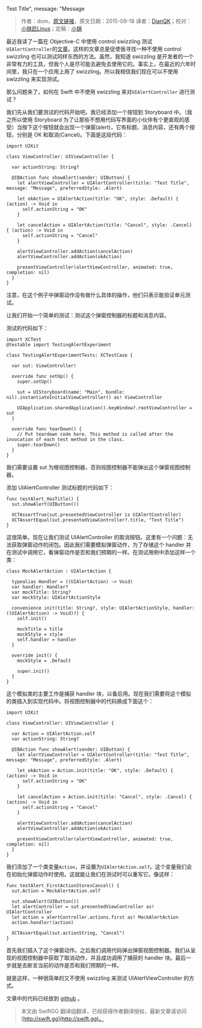 Test Title", message: "Message

> 作者：dom，[原文链接](http://swiftandpainless.com/how-to-test-uialertcontroller-in-swift/)，原文日期：2015-09-18
> 译者：[DianQK](undefined)；校对：[小铁匠Linus](http://weibo.com/linusling)；定稿：[小锅](http://www.jianshu.com/users/3b40e55ec6d5/latest_articles)
  








最近我读了一篇在 Objective-C 中使用 control swizzling 测试`UIAlertController`的[文章](http://qualitycoding.org/testing-uialertcontrollers/)。这样的文章总是促使我寻找一种不使用 control swizzling 也可以测试同样东西的方法。虽然，我知道 swizzling 是开发者的一个非常有力的工具，但我个人是尽可能去避免去使用它的。事实上，在最近的六年时间里，我只在一个应用上用了 swizzling。所以我相信我们现在可以不使用 swizzling 来实现测试。

那么问题来了，如何在 Swift 中不使用 swizzling 来对`UIAlertController` 进行测试？



我们先从我们要测试的代码开始吧。我已经添加一个按钮到 Storyboard 中。（我之所以使用 Storyboard 为了让那些不想用代码写界面的小伙伴有个更直观的感受）当按下这个按钮就会出现一个弹窗(alert)，它有标题、消息内容，还有两个按钮，分别是 OK 和取消(Cancel)。下面是这段代码：   

    
    import UIKit
    
    class ViewController: UIViewController {
      
      var actionString: String?
      
      @IBAction func showAlert(sender: UIButton) {
        let alertViewController = UIAlertController(title: "Test Title", message: "Message", preferredStyle: .Alert)
        
        let okAction = UIAlertAction(title: "OK", style: .Default) { (action) -> Void in
          self.actionString = "OK"
        }
        
        let cancelAction = UIAlertAction(title: "Cancel", style: .Cancel) { (action) -> Void in
          self.actionString = "Cancel"
        }
        
        alertViewController.addAction(cancelAction)
        alertViewController.addAction(okAction)
        
        presentViewController(alertViewController, animated: true, completion: nil)
      }
    }

注意，在这个例子中弹窗动作没有做什么具体的操作，他们只表示能验证单元测试。

让我们开始一个简单的测试：测试这个弹窗控制器的标题和消息内容。

测试的代码如下：

    
    import XCTest
    @testable import TestingAlertExperiment
    
    class TestingAlertExperimentTests: XCTestCase {
      
      var sut: ViewController!
      
      override func setUp() {
        super.setUp()
      
        sut = UIStoryboard(name: "Main", bundle: nil).instantiateInitialViewController() as! ViewController
        
        UIApplication.sharedApplication().keyWindow?.rootViewController = sut
      }
      
      override func tearDown() {
        // Put teardown code here. This method is called after the invocation of each test method in the class.
        super.tearDown()
      }
    }
我们需要设置 sut 为根视图控制器，否则视图控制器不能弹出这个弹窗视图控制器。

添加 UIAlertController 测试标题的代码如下：

    
    func testAlert_HasTitle() {
      sut.showAlert(UIButton())
        
      XCTAssertTrue(sut.presentedViewController is UIAlertController)
      XCTAssertEqual(sut.presentedViewController?.title, "Test Title")
    }

这很简单。现在让我们测试 UIAlertController 的取消按钮。这里有一个问题：无法获取弹窗动作的闭包。因此我们需要模拟弹窗动作，为了存储这个 handler 并在测试中调用它，看弹窗动作是否和我们预期的一样。在测试用例中添加这样一个类：

    
    class MockAlertAction : UIAlertAction {
      
      typealias Handler = ((UIAlertAction) -> Void)
      var handler: Handler?
      var mockTitle: String?
      var mockStyle: UIAlertActionStyle
      
      convenience init(title: String?, style: UIAlertActionStyle, handler: ((UIAlertAction) -> Void)?) {
        self.init()
        
        mockTitle = title
        mockStyle = style
        self.handler = handler
      }
      
      override init() {
        mockStyle = .Default
        
        super.init()
      }
    }

这个模拟类的主要工作是捕获 handler 块，以备后用。现在我们需要将这个模拟的类插入到实现代码中。将视图控制器中的代码换成下面这个：   

    
    import UIKit
    
    class ViewController: UIViewController {
      
      var Action = UIAlertAction.self
      var actionString: String?
      
      @IBAction func showAlert(sender: UIButton) {
        let alertViewController = UIAlertController(title: "Test Title", message: "Message", preferredStyle: .Alert)
        
        let okAction = Action.init(title: "OK", style: .Default) { (action) -> Void in
          self.actionString = "OK"
        }
        
        let cancelAction = Action.init(title: "Cancel", style: .Cancel) { (action) -> Void in
          self.actionString = "Cancel"
        }
        
        alertViewController.addAction(cancelAction)
        alertViewController.addAction(okAction)
        
        presentViewController(alertViewController, animated: true, completion: nil)
      }
    }

我们添加了一个类变量`Action`，并设置为`UIAlertAction.self`。这个变量我们会在初始化弹窗动作时使用。这就能让我们在测试时可以重写它。像这样：

    
    func testAlert_FirstActionStoresCancel() {
      sut.Action = MockAlertAction.self
      
      sut.showAlert(UIButton())
      let alertController = sut.presentedViewController as! UIAlertController
      let action = alertController.actions.first as! MockAlertAction
      action.handler!(action)
      
      XCTAssertEqual(sut.actionString, "Cancel")
    }

首先我们插入了这个弹窗动作。之后我们调用代码弹出弹窗视图控制器。我们从呈现的视图控制器中获取了取消动作，并且成功调用了捕获的 handler 块。最后一步就是去断言当前的动作是否和我们预期的一样。

就是这样，一种很简单的又不使用 swizzling 来测试 UIAlertViewController 的方式。

文章中的代码已经放到 [github](https://github.com/dasdom/TestingAlertExperiment) 。 
> 本文由 SwiftGG 翻译组翻译，已经获得作者翻译授权，最新文章请访问 [http://swift.gg](http://swift.gg)。